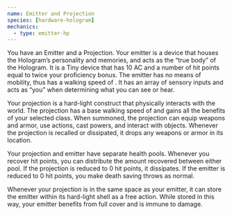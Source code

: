 ```yaml
---
name: Emitter and Projection
species: [hardware-hologram]
mechanics:
  - type: emitter-hp
---
```

You have an Emitter and a Projection. Your emitter is a device that houses the Hologram’s personality and memories, and acts as the “true body” of the Hologram. It is a Tiny device that has 10 AC and a number of hit points equal to twice your proficiency bonus. The emitter has no means of mobility, thus has a walking speed of <me-distance length="0" />. It has an array of sensory inputs and acts as “you” when determining what you can see or hear.

Your projection is a hard-light construct that physically interacts with the world. The projection has a base walking speed of <me-distance length="30" /> and gains all the benefits of your selected class. When summoned, the projection can equip weapons and armor, use actions, cast powers, and interact with objects. Whenever the projection is recalled or dissipated, it drops any weapons or armor in its location.

Your projection and emitter have separate health pools. Whenever you recover hit points, you can distribute the amount recovered between either pool. If the projection is reduced to 0 hit points, it dissipates. If the emitter is reduced to 0 hit points, you make death saving throws as normal.

Whenever your projection is in the same space as your emitter, it can store the emitter within its hard-light shell as a free action. While stored in this way, your emitter benefits from full cover and is immune to damage.
